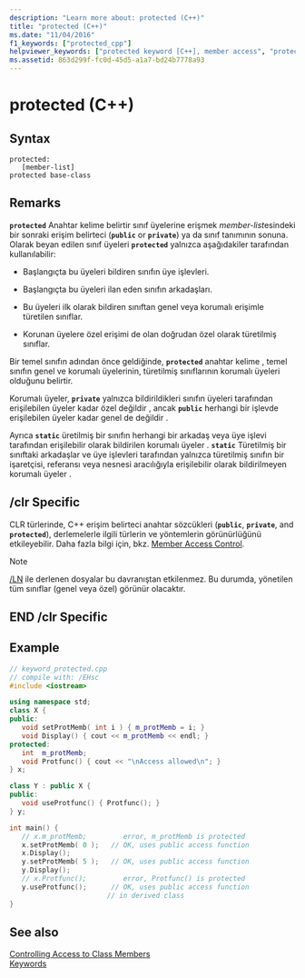 ```yaml
---
description: "Learn more about: protected (C++)"
title: "protected (C++)"
ms.date: "11/04/2016"
f1_keywords: ["protected_cpp"]
helpviewer_keywords: ["protected keyword [C++], member access", "protected keyword [C++]"]
ms.assetid: 863d299f-fc0d-45d5-a1a7-bd24b7778a93
---
```

# protected (C++)

## Syntax

```
protected:
   [member-list]
protected base-class
```

## Remarks

**`protected`** Anahtar kelime belirtir sınıf üyelerine erişmek *member-list*esindeki bir sonraki erişim belirteci (**`public`** or **`private`**) ya da sınıf tanımının sonuna. Olarak beyan edilen sınıf üyeleri **`protected`** yalnızca aşağıdakiler tarafından kullanılabilir:

- Başlangıçta bu üyeleri bildiren sınıfın üye işlevleri.

- Başlangıçta bu üyeleri ilan eden sınıfın arkadaşları.

- Bu üyeleri ilk olarak bildiren sınıftan genel veya korumalı erişimle türetilen sınıflar.

- Korunan üyelere özel erişimi de olan doğrudan özel olarak türetilmiş sınıflar.

Bir temel sınıfın adından önce geldiğinde, **`protected`** anahtar kelime , temel sınıfın genel ve korumalı üyelerinin, türetilmiş sınıflarının korumalı üyeleri olduğunu belirtir.

Korumalı üyeler, **`private`** yalnızca bildirildikleri sınıfın üyeleri tarafından erişilebilen üyeler kadar özel değildir , ancak **`public`** herhangi bir işlevde erişilebilen üyeler kadar genel de değildir .

Ayrıca **`static`** üretilmiş bir sınıfın herhangi bir arkadaş veya üye işlevi tarafından erişilebilir olarak bildirilen korumalı üyeler . **`static`** Türetilmiş bir sınıftaki arkadaşlar ve üye işlevleri tarafından yalnızca türetilmiş sınıfın bir işaretçisi, referansı veya nesnesi aracılığıyla erişilebilir olarak bildirilmeyen korumalı üyeler .

## /clr Specific

CLR türlerinde, C++ erişim belirteci anahtar sözcükleri (**`public`**, **`private`**, and **`protected`**), derlemelerle ilgili türlerin ve yöntemlerin görünürlüğünü etkileyebilir. Daha fazla bilgi için, bkz. [Member Access Control](member-access-control-cpp.md).

> [!NOTE]
> [/LN](../build/reference/ln-create-msil-module.md) ile derlenen dosyalar bu davranıştan etkilenmez. Bu durumda, yönetilen tüm sınıflar (genel veya özel) görünür olacaktır.

## END /clr Specific

## Example

```cpp
// keyword_protected.cpp
// compile with: /EHsc
#include <iostream>

using namespace std;
class X {
public:
   void setProtMemb( int i ) { m_protMemb = i; }
   void Display() { cout << m_protMemb << endl; }
protected:
   int  m_protMemb;
   void Protfunc() { cout << "\nAccess allowed\n"; }
} x;

class Y : public X {
public:
   void useProtfunc() { Protfunc(); }
} y;

int main() {
   // x.m_protMemb;         error, m_protMemb is protected
   x.setProtMemb( 0 );   // OK, uses public access function
   x.Display();
   y.setProtMemb( 5 );   // OK, uses public access function
   y.Display();
   // x.Protfunc();         error, Protfunc() is protected
   y.useProtfunc();      // OK, uses public access function
                        // in derived class
}
```

## See also

[Controlling Access to Class Members](member-access-control-cpp.md)<br/>
[Keywords](../cpp/keywords-cpp.md)
